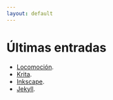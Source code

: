 ```yaml
---
layout: default
---
```

[comment]: <> (Text can be **bold**, _italic_, or ~~strikethrough~~.)

# Últimas entradas

* [Locomoción](./locomocion.html).
* [Krita](./krita01.html).
* [Inkscape](./inkscape01.html).
* [Jekyll](./jekyll-01.md).




